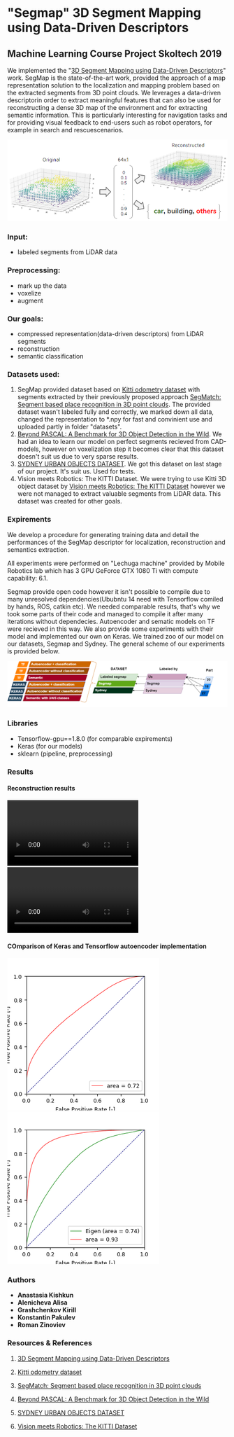 # "Segmap" 3D Segment Mapping using Data-Driven Descriptors
## Machine Learning Course Project Skoltech 2019
 
We implemented the "[3D Segment Mapping using Data-Driven Descriptors]" work.  SegMap is the state-of-the-art work, provided the approach of a map representation solution to the localization and mapping problem based on the extracted segments from 3D point clouds. We leverages a data-driven descriptorin order to extract meaningful features that can also be used for reconstructing a dense 3D map of the environment and for extracting semantic information. This is particularly interesting for navigation tasks and for providing visual feedback to end-users such as robot operators, for example in search and rescuescenarios.

 ![General scheme](https://github.com/Kichkun/segmap_machine_learning_project/blob/master/plots/scheme.png)
### Input:
* labeled segments from LiDAR data
### Preprocessing:
* mark up the data
* voxelize
* augment

### Our goals: 
* compressed representation(data-driven descriptors) from LiDAR segments 
* reconstruction
* semantic classification 

### Datasets used: 
1. SegMap provided dataset based on [Kitti odometry dataset] with segments extracted by their previously proposed approach [SegMatch: Segment based place recognition in 3D point clouds]. 
The provided dataset wasn't labeled fully and correctly, we marked down all data, changed the representation to *.npy for fast and convinient use and uploaded partly in folder "datasets". 
2. [Beyond PASCAL: A Benchmark for 3D Object Detection in the Wild]. We had an idea to learn our model on perfect segments recieved from CAD-models, however on voxelization step it becomes clear that this dataset doesn't suit us due to very sparse results. 
3. [SYDNEY URBAN OBJECTS DATASET]. We got this dataset on last stage of our project. It's suit us. Used for tests.
4. Vision meets Robotics: The KITTI Dataset. We were trying to use Kitti 3D object dataset by [Vision meets Robotics: The KITTI Dataset] however we were not managed to extract valuable segments from LiDAR data. This dataset was created for other goals.

### Expirements 
We develop a procedure for generating training data and detail the performances of the SegMap descriptor
for localization, reconstruction and semantics extraction.

All experiments were performed on "Lechuga machine" provided by Mobile Robotics lab which has 3 GPU GeForce GTX 1080 Ti with compute capability: 6.1. 

Segmap provide open code however it isn't possible to compile due to many unresolved dependencies(Ububntu 14 need with Tensorflow comiled by hands, ROS, catkin etc). We needed comparable results, that's why we took some parts of their code and managed to compile it after many iterations without dependecies. Autoencoder and sematic models on TF were recieved in this way. We also provide some experiments with their model and implemented our own on Keras. 
We trained zoo of our model on our datasets, Segmap and Sydney. The general scheme of our experiments is provided below. 

 ![Experiments](https://github.com/Kichkun/segmap_machine_learning_project/blob/master/plots/table%20(1).png)

### Libraries 
* Tensorflow-gpu==1.8.0 (for comparable expirements)
* Keras (for our models)
* sklearn (pipeline, preprocessing)

### Results 
#### Reconstruction results

 ![Input](https://github.com/Kichkun/segmap_machine_learning_project/blob/master/plots/input.mp4)
 ![Output](https://github.com/Kichkun/segmap_machine_learning_project/blob/master/plots/output.mp4)

#### COmparison of Keras and Tensorflow autoencoder implementation

 ![Keras](https://github.com/Kichkun/segmap_machine_learning_project/blob/master/plots/roc_keras_last.png)
 ![Tensorflow](https://github.com/Kichkun/segmap_machine_learning_project/blob/master/plots/roc_encoder_decoder_255_TF.png)
 
### Authors

* **Anastasia Kishkun** 
* **Alenicheva Alisa** 
* **Grashchenkov Kirill** 
* **Konstantin Pakulev** 
* **Roman Zinoviev** 

### Resources & References
[3D Segment Mapping using Data-Driven Descriptors]: http://www.roboticsproceedings.org/rss14/p03.pdf
[Kitti odometry dataset]: http://www.cvlibs.net/datasets/kitti/eval_odometry.php
[SegMatch: Segment based place recognition in 3D point clouds]: https://www.researchgate.net/publication/318693876_SegMatch_Segment_based_place_recognition_in_3D_point_clouds
[Beyond PASCAL: A Benchmark for 3D Object Detection in the Wild]: http://cvgl.stanford.edu/projects/pascal3d.html
[SYDNEY URBAN OBJECTS DATASET]: http://www.acfr.usyd.edu.au/papers/SydneyUrbanObjectsDataset.shtml
[Vision meets Robotics: The KITTI Dataset]: http://www.cvlibs.net/publications/Geiger2013IJRR.pdf
1. [3D Segment Mapping using Data-Driven Descriptors]

2. [Kitti odometry dataset]

3. [SegMatch: Segment based place recognition in 3D point clouds]

4. [Beyond PASCAL: A Benchmark for 3D Object Detection in the Wild]

5. [SYDNEY URBAN OBJECTS DATASET]

6. [Vision meets Robotics: The KITTI Dataset]
 
